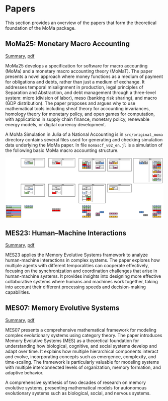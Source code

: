 # Papers

This section provides an overview of the papers that form the theoretical foundation of the MoMa package.

## MoMa25: Monetary Macro Accounting
[Summary](moma25.md), [pdf](assets/moma25.pdf)

MoMa25 develops a specification for software for macro accounting (MoMa) and a monetary macro accounting theory (MoMaT). The paper presents a novel approach where money functions as a medium of payment for obligations and debts, rather than just a medium of exchange. It addresses temporal misalignment in production, legal principles of Separation and Abstraction, and debt management through a three-level system: micro (division of labor), meso (banking risk sharing), and macro (GDP distribution). The paper proposes and argues why to use mathematical tools including sheaf theory for accounting invariances, homology theory for monetary policy, and open games for computation, with applications in supply chain finance, monetary policy, renewable energy models, or digital currency development.

A MoMa Simulation in Julia of a National Accounting is in
`src/original_moma` directory contains several files used for generating and checking simulation data
underlying the MoMa paper. In file `momascf_v02_en.jl` is a simulation of the
following basic MoMa macro accounting structure.

![Basic National Accounting Structure](assets/bookings.png) 

## MES23: Human–Machine Interactions
[Summary](mes23.md), [pdf](assets/mes23.pdf)

MES23 applies the Memory Evolutive Systems framework to analyze human-machine interactions in complex systems. The paper explores how multiple agents with different temporalities can cooperate effectively, focusing on the synchronization and coordination challenges that arise in human-machine systems. It provides insights into designing more effective collaborative systems where humans and machines work together, taking into account their different processing speeds and decision-making capabilities.

## MES07: Memory Evolutive Systems
[Summary](mes07.md), [pdf](assets/mes07.pdf)

MES07 presents a comprehensive mathematical framework for modeling complex evolutionary systems using category theory. The paper introduces Memory Evolutive Systems (MES) as a theoretical foundation for understanding how biological, cognitive, and social systems develop and adapt over time. It explains how multiple hierarchical components interact and evolve, incorporating concepts such as emergence, complexity, and time-scaling. The framework is particularly valuable for modeling systems with multiple interconnected levels of organization, memory formation, and adaptive behavior.

A comprehensive synthesis of two decades of research on memory evolutive systems, presenting mathematical models for autonomous evolutionary systems such as biological, social, and nervous systems.